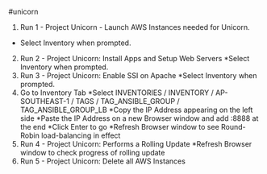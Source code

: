 #unicorn

1. Run 1 - Project Unicorn - Launch AWS Instances needed for Unicorn.
* Select <Username> Inventory when prompted.
2. Run 2 - Project Unicorn: Install Apps and Setup Web Servers
*Select <Username> Inventory when prompted.
3. Run 3 - Project Unicorn: Enable SSI on Apache
*Select <Username> Inventory when prompted.
4. Go to Inventory Tab
*Select INVENTORIES / <Username>INVENTORY / AP-SOUTHEAST-1 / TAGS / TAG_ANSIBLE_GROUP / TAG_ANSIBLE_GROUP_LB
*Copy the IP Address appearing on the left side
*Paste the IP Address on a new Browser window and add :8888 at the end
*Click Enter to go
*Refresh Browser window to see Round-Robin load-balancing in effect
5. Run 4 - Project Unicorn: Performs a Rolling Update
*Refresh Browser window to check progress of rolling update
6. Run 5 - Project Unicorn: Delete all AWS Instances
